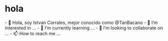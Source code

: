 <h1> hola</h1>
- 👋 Hola, soy Istvan Corrales, mejor conocido como @TanBacano
- 👀 I’m interested in ...
- 🌱 I’m currently learning ...
- 💞️ I’m looking to collaborate on ...
- 📫 How to reach me ...

<!---
TanBacano/TanBacano is a ✨ special ✨ repository because its `README.md` (this file) appears on your GitHub profile.
You can click the Preview link to take a look at your changes.
--->

